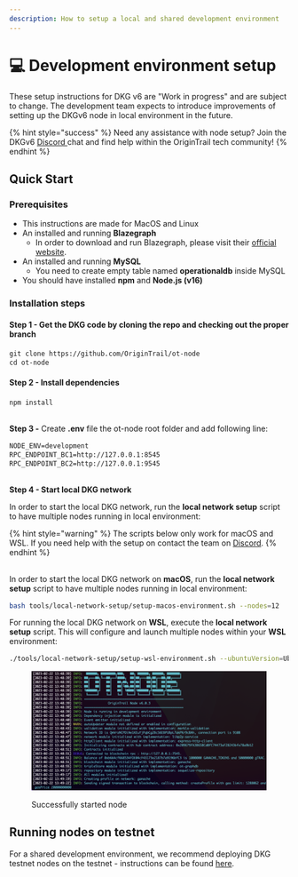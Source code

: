 ```yaml
---
description: How to setup a local and shared development environment
---
```


# 💻 Development environment setup

These setup instructions for DKG v6 are "Work in progress" and are subject to change. The development team expects to introduce improvements of setting up the DKGv6 node in local environment in the future.

{% hint style="success" %}
Need any assistance with node setup? Join the DKGv6 [Discord ](https://discord.com/invite/FCgYk2S)chat and find help within the OriginTrail tech community!
{% endhint %}

## Quick Start

### Prerequisites

* This instructions are made for MacOS and Linux
* An installed and running **Blazegraph**
  * In order to download and run Blazegraph, please visit their [official website](https://blazegraph.com/).
* An installed and running **MySQL**
  * You need to create empty table named **operationaldb** inside MySQL
* You should have installed **npm** and **Node.js (v16)**

### Installation steps

#### Step 1 - Get the DKG code by cloning the repo and checking out the proper branch

```
git clone https://github.com/OriginTrail/ot-node
cd ot-node
```

#### Step 2 - Install dependencies

```
npm install
```

\
**Step 3 -** Create **.env** file the ot-node root folder and add following line:

```
NODE_ENV=development
RPC_ENDPOINT_BC1=http://127.0.0.1:8545
RPC_ENDPOINT_BC2=http://127.0.0.1:9545
```

\
**Step 4 - Start local DKG network**

In order to start the local DKG network, run the **local network setup** script to have multiple nodes running in local environment:

{% hint style="warning" %}
The scripts below only work for macOS and WSL. If you need help with the setup on contact the team on [Discord](https://discord.com/invite/FCgYk2S).
{% endhint %}

\
In order to start the local DKG network on **macOS**, run the **local network setup** script to have multiple nodes running in local environment:

```bash
bash tools/local-network-setup/setup-macos-environment.sh --nodes=12
```

For running the local DKG network on **WSL**, execute the **local network setup** script. This will configure and launch multiple nodes within your **WSL** environment:

```bash
./tools/local-network-setup/setup-wsl-environment.sh --ubuntuVersion=Ubuntu --nodes=12
```

<figure><img src="../.gitbook/assets/Screen Shot 2023-02-22 at 14.51.44 (1).png" alt=""><figcaption><p>Successfully started node</p></figcaption></figure>

## Running nodes on testnet

For a shared development environment, we recommend deploying DKG testnet nodes on the testnet - instructions can be found [here](https://docs.origintrail.io/dkg-v6-upcoming-version/setup-instructions-dockerless).
